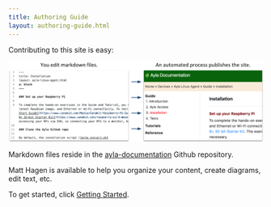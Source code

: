 ```yaml
---
title: Authoring Guide
layout: authoring-guide.html
---
```


Contributing to this site is easy:

<img src="md-to-site.png" width="680">

Markdown files reside in the [ayla-documentation](https://github.com/AylaNetworks/ayla-documentation) Github repository.

Matt Hagen is available to help you organize your content, create diagrams, edit text, etc.

To get started, click [Getting Started](getting-started).